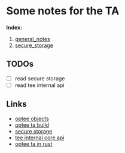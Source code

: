 # Some notes for the TA

**Index:**

1. [general_notes](notes/general_notes.md) 
1. [secure_storage](notes/secure_storage.md) 

## TODOs

- [ ] read secure storage
- [ ] read tee internal api

## Links

- [optee objects](https://optee.readthedocs.io/en/latest/general/about.html?highlight=tee-supplicant#op-tee-components)
- [optee ta build](https://optee.readthedocs.io/en/latest/building/trusted_applications.html)
- [secure storage](https://optee.readthedocs.io/en/latest/architecture/secure_storage.html)
- [tee internal core api](https://optee.readthedocs.io/en/latest/architecture/globalplatform_api.html#tee-internal-core-api)
- [optee ta in rust](https://teaclave.apache.org/trustzone-sdk-docs/overview-of-optee-rust-examples/)
